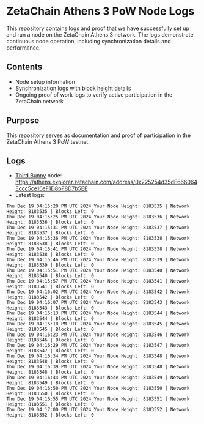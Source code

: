 # ZetaChain Athens 3 PoW Node Logs
This repository contains logs and proof that we have successfully set up and run a node on the ZetaChain Athens 3 network. The logs demonstrate continuous node operation, including synchronization details and performance.

## Contents
- Node setup information
- Synchronization logs with block height details
- Ongoing proof of work logs to verify active participation in the ZetaChain network

## Purpose
This repository serves as documentation and proof of participation in the ZetaChain Athens 3 PoW testnet.

## Logs

- [Third Bunny](https://thirdbunny.xyz/) node: https://athens.explorer.zetachain.com/address/0x225254d35dE666064Eccc5ce16eF1D8bF8D7b5EE
- Latest logs:
```
Thu Dec 19 04:15:20 PM UTC 2024 Your Node Height: 8183535 | Network Height: 8183535 | Blocks Left: 0
Thu Dec 19 04:15:25 PM UTC 2024 Your Node Height: 8183536 | Network Height: 8183536 | Blocks Left: 0
Thu Dec 19 04:15:31 PM UTC 2024 Your Node Height: 8183537 | Network Height: 8183537 | Blocks Left: 0
Thu Dec 19 04:15:36 PM UTC 2024 Your Node Height: 8183538 | Network Height: 8183538 | Blocks Left: 0
Thu Dec 19 04:15:41 PM UTC 2024 Your Node Height: 8183538 | Network Height: 8183538 | Blocks Left: 0
Thu Dec 19 04:15:46 PM UTC 2024 Your Node Height: 8183539 | Network Height: 8183539 | Blocks Left: 0
Thu Dec 19 04:15:51 PM UTC 2024 Your Node Height: 8183540 | Network Height: 8183540 | Blocks Left: 0
Thu Dec 19 04:15:57 PM UTC 2024 Your Node Height: 8183541 | Network Height: 8183541 | Blocks Left: 0
Thu Dec 19 04:16:02 PM UTC 2024 Your Node Height: 8183542 | Network Height: 8183542 | Blocks Left: 0
Thu Dec 19 04:16:07 PM UTC 2024 Your Node Height: 8183543 | Network Height: 8183543 | Blocks Left: 0
Thu Dec 19 04:16:13 PM UTC 2024 Your Node Height: 8183544 | Network Height: 8183544 | Blocks Left: 0
Thu Dec 19 04:16:18 PM UTC 2024 Your Node Height: 8183545 | Network Height: 8183545 | Blocks Left: 0
Thu Dec 19 04:16:23 PM UTC 2024 Your Node Height: 8183546 | Network Height: 8183546 | Blocks Left: 0
Thu Dec 19 04:16:29 PM UTC 2024 Your Node Height: 8183547 | Network Height: 8183547 | Blocks Left: 0
Thu Dec 19 04:16:34 PM UTC 2024 Your Node Height: 8183548 | Network Height: 8183548 | Blocks Left: 0
Thu Dec 19 04:16:39 PM UTC 2024 Your Node Height: 8183548 | Network Height: 8183548 | Blocks Left: 0
Thu Dec 19 04:16:44 PM UTC 2024 Your Node Height: 8183549 | Network Height: 8183549 | Blocks Left: 0
Thu Dec 19 04:16:50 PM UTC 2024 Your Node Height: 8183550 | Network Height: 8183550 | Blocks Left: 0
Thu Dec 19 04:16:55 PM UTC 2024 Your Node Height: 8183551 | Network Height: 8183551 | Blocks Left: 0
Thu Dec 19 04:17:00 PM UTC 2024 Your Node Height: 8183552 | Network Height: 8183552 | Blocks Left: 0
```
